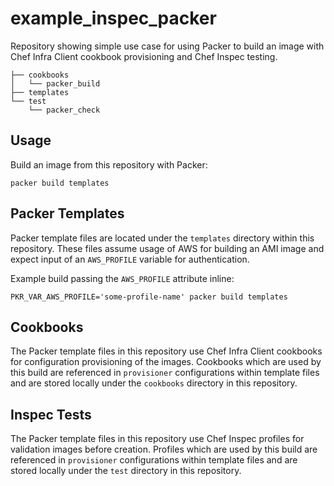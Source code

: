 # example_inspec_packer

Repository showing simple use case for using Packer to build an image with Chef Infra Client cookbook provisioning and Chef Inspec testing.

```plain
├── cookbooks
│   └── packer_build
├── templates
└── test
    └── packer_check
```

## Usage

Build an image from this repository with Packer:

`packer build templates`

## Packer Templates

Packer template files are located under the `templates` directory within this repository.  These files assume usage of AWS for building an AMI image and expect input of an `AWS_PROFILE` variable for authentication.

Example build passing the `AWS_PROFILE` attribute inline:

`PKR_VAR_AWS_PROFILE='some-profile-name' packer build templates`

## Cookbooks

The Packer template files in this repository use Chef Infra Client cookbooks for configuration provisioning of the images.  Cookbooks which are used by this build are referenced in `provisioner` configurations within template files and are stored locally under the `cookbooks` directory in this repository.

## Inspec Tests

The Packer template files in this repository use Chef Inspec profiles for validation images before creation.  Profiles which are used by this build are referenced in `provisioner` configurations within template files and are stored locally under the `test` directory in this repository.
